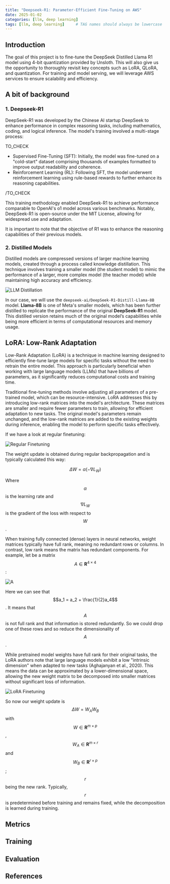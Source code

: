 ```yaml
---
title: "Deepseek-R1: Parameter-Efficient Fine-Tuning on AWS"
date: 2025-01-02
categories: [llm, deep learning]
tags: [llm, deep learning]     # TAG names should always be lowercase
---
```


## Introduction   

The goal of this project is to fine-tune the DeepSeek Distilled Llama R1 model using 4-bit quantization provided by Unsloth. This will also give us the opportunity to thoroughly revisit key concepts such as LoRA, QLoRA, and quantization. For training and model serving, we will leverage AWS services to ensure scalability and efficiency.

## A bit of background
### 1. Deepseek-R1

DeepSeek-R1 was developed by the Chinese AI startup DeepSeek to enhance performance in complex reasoning tasks, including mathematics, coding, and logical inference. The model's training involved a multi-stage process:

TO_CHECK
- Supervised Fine-Tuning (SFT): Initially, the model was fine-tuned on a "cold-start" dataset comprising thousands of examples formatted to improve output readability and coherence.
- Reinforcement Learning (RL): Following SFT, the model underwent reinforcement learning using rule-based rewards to further enhance its reasoning capabilities.

/TO_CHECK

This training methodology enabled DeepSeek-R1 to achieve performance comparable to OpenAI's o1 model across various benchmarks. Notably, DeepSeek-R1 is open-source under the MIT License, allowing for widespread use and adaptation.

It is important to note that the objective of R1 was to enhance the reasoning capabilities of their previous models.

### 2. Distilled Models

Distilled models are compressed versions of larger machine learning models, created through a process called knowledge distillation. This technique involves training a smaller model (the student model) to mimic the performance of a larger, more complex model (the teacher model) while maintaining high accuracy and efficiency.

![LLM Distillation](../assets/images/fm-finetuning-distill.drawio.png)

In our case, we will use the `deepseek-ai/DeepSeek-R1-Distill-Llama-8B` model. **Llama-8B** is one of Meta's smaller models, which has been further distilled to replicate the performance of the original **DeepSeek-R1** model. This distilled version retains much of the original model’s capabilities while being more efficient in terms of computational resources and memory usage.

## LoRA: Low-Rank Adaptation

Low-Rank Adaptation (LoRA) is a technique in machine learning designed to efficiently fine-tune large models for specific tasks without the need to retrain the entire model. This approach is particularly beneficial when working with large language models (LLMs) that have billions of parameters, as it significantly reduces computational costs and training time.

Traditional fine-tuning methods involve adjusting all parameters of a pre-trained model, which can be resource-intensive. LoRA addresses this by introducing low-rank matrices into the model's architecture. These matrices are smaller and require fewer parameters to train, allowing for efficient adaptation to new tasks. The original model's parameters remain unchanged, and the low-rank matrices are added to the existing weights during inference, enabling the model to perform specific tasks effectively.

If we have a look at regular finetuning:

![Regular Finetuning](../assets/images/fm-finetuning-regular-finetuning.drawio.png)

The weight update is obtained during regular backpropagation and is typically calculated this way:

$$\Delta W = \alpha \left(- \nabla L_W \right)$$

Where $$\alpha$$ is the learning rate and $$\nabla L_W$$ is the gradient of the loss with respect to $$W$$.

When training fully connected (dense) layers in neural networks, weight matrices typically have full rank, meaning no redundant rows or columns.
In contrast, low rank means the matrix has redundant components.
For example, let be a matrix $$A \in \mathbf{R}^{4 \times 4}$$ :

![A](../assets/images/fm-finetuning-A.drawio.png)

Here we can see that $$a_1 = a_2 + \frac{1}{2}a_4$$. It means that $$A$$ is not full rank and that information is stored redundantly. So we could drop one of these rows and so reduce the dimensionality of $$A$$.

While pretrained model weights have full rank for their original tasks, the LoRA authors note that large language models exhibit a low "intrinsic dimension" when adapted
 to new tasks (Aghajanyan et al., 2020). This means the data can be approximated by a lower-dimensional space, allowing the new weight matrix to be decomposed into smaller
 matrices without significant loss of information.

![LoRA Finetuning](../assets/images/fm-finetuning-lora-finetuning.drawio.png)

So now our weight update is $$\Delta W = W_AW_B$$ with $$W \in \mathbf{R}^{m \times p}$$, $$W_A \in \mathbf{R}^{m \times r}$$ and $$W_B \in \mathbf{R}^{r \times p}$$; $$r$$ being the new rank.
Typically, $$r$$ is predetermined before training and remains fixed, while the decomposition is learned during training.

## Metrics

## Training

## Evaluation

## References

<link rel="icon" type="image/png" href="../../assets/img/favicons/favicon-96x96.png" sizes="96x96" />
<link rel="icon" type="image/svg+xml" href="../../assets/img/favicons/favicon.svg" />
<link rel="shortcut icon" href="../../assets/img/favicons/favicon.ico" />
<link rel="apple-touch-icon" sizes="180x180" href="../../assets/img/favicons/apple-touch-icon.png" />

<script src="https://cdn.mathjax.org/mathjax/latest/MathJax.js?config=TeX-AMS-MML_HTMLorMML" type="text/javascript"></script>
